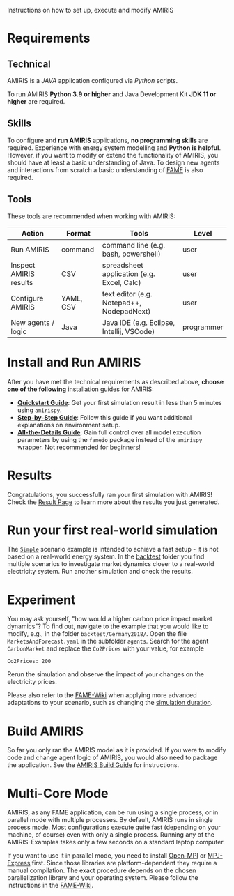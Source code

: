 Instructions on how to set up, execute and modify AMIRIS

# Requirements

## Technical

AMIRIS is a *JAVA* application configured via *Python* scripts.

To run AMIRIS **Python 3.9 or higher** and Java Development Kit **JDK 11 or higher** are required.

## Skills

To configure and **run AMIRIS** applications, **no programming skills** are required.
Experience with energy system modelling and **Python is helpful**.
However, if you want to modify or extend the functionality of AMIRIS, you should have at least a basic understanding of Java.
To design new agents and interactions from scratch a basic understanding of [FAME](https://gitlab.com/fame-framework/wiki/-/wikis/home) is also required.

## Tools

These tools are recommended when working with AMIRIS:

| Action                 | Format    | Tools                                      | Level         |
|------------------------|-----------|--------------------------------------------|---------------|
| Run AMIRIS             | command   | command line (e.g. bash, powershell)       | user          |
| Inspect AMIRIS results | CSV       | spreadsheet application (e.g. Excel, Calc) | user          |
| Configure AMIRIS       | YAML, CSV | text editor (e.g. Notepad++, NodepadNext)  | user          |
| New agents / logic     | Java      | Java IDE (e.g. Eclipse, Intellij, VSCode)  | programmer    |

# Install and Run AMIRIS

After you have met the technical requirements as described above, **choose one of the following** installation guides for AMIRIS: 

- **[Quickstart Guide](./Get-Started/QuickStart.md)**: Get your first simulation result in less than 5 minutes using `amirispy`.
- **[Step-by-Step Guide](./Get-Started/StepByStep.md)**: Follow this guide if you want additional explanations on environment setup.
- **[All-the-Details Guide](Get-Started/FameioSetup.md)**: Gain full control over all model execution parameters by using the `fameio` package instead of the `amirispy` wrapper. Not recommended for beginners!

# Results

Congratulations, you successfully ran your first simulation with AMIRIS! Check the [Result Page](./Get-Started/Results.md) to learn more about the results you just generated.

# Run your first real-world simulation

The [`Simple`](https://gitlab.com/dlr-ve/esy/amiris/examples/-/tree/dev/demo/Simple) scenario example is intended to achieve a fast setup - it is not based on a real-world energy system.
In the [backtest](https://gitlab.com/dlr-ve/esy/amiris/examples/-/tree/dev/backtest) folder you find multiple scenarios to investigate market dynamics closer to a real-world electricity system.
Run another simulation and check the results.

# Experiment

You may ask yourself, "how would a higher carbon price impact market dynamics"? 
To find out, navigate to the example that you would like to modify, e.g., in the folder `backtest/Germany2018/`.
Open the file `MarketsAndForecast.yaml` in the subfolder `agents`.
Search for the agent `CarbonMarket` and replace the `Co2Prices` with your value, for example

```
Co2Prices: 200
```

Rerun the simulation and observe the impact of your changes on the electricity prices.

Please also refer to the [FAME-Wiki](https://gitlab.com/fame-framework/wiki/-/wikis) when applying more advanced adaptations to your scenario, such as changing the [simulation duration](https://gitlab.com/fame-framework/wiki/-/wikis/GetStarted/core/Contracts).

# Build AMIRIS

So far you only ran the AMIRIS model as it is provided.
If you were to modify code and change agent logic of AMIRIS, you would also need to package the application.
See the [AMIRIS Build Guide](./Get-Started/Build.md) for instructions.

# Multi-Core Mode

AMIRIS, as any FAME application, can be run using a single process, or in parallel mode with multiple processes.
By default, AMIRIS runs in single process mode.
Most configurations execute quite fast (depending on your machine, of course) even with only a single process.
Running any of the AMIRIS-Examples takes only a few seconds on a standard laptop computer.

If you want to use it in parallel mode, you need to install [Open-MPI](https://www.open-mpi.org/) or [MPJ-Express](http://mpjexpress.org/) first.
Since those libraries are platform-dependent they require a manual compilation.
The exact procedure depends on the chosen parallelization library and your operating system.
Please follow the instructions in the [FAME-Wiki](https://gitlab.com/fame-framework/wiki/-/wikis/GetStarted/parallel/RunParallel).
